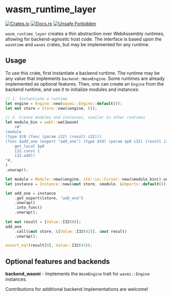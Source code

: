 # wasm_runtime_layer

[![Crates.io](https://img.shields.io/crates/v/wasm_runtime_layer.svg)](https://crates.io/crates/wasm_runtime_layer)
[![Docs.rs](https://docs.rs/wasm_runtime_layer/badge.svg)](https://docs.rs/wasm_runtime_layer)
[![Unsafe Forbidden](https://img.shields.io/badge/unsafe-forbidden-success.svg)](https://github.com/rust-secure-code/safety-dance/)

`wasm_runtime_layer` creates a thin abstraction over WebAssembly runtimes, allowing for backend-agnostic host code. The interface is based upon the `wasmtime` and `wasmi` crates, but may be implemented for any runtime.

## Usage

To use this crate, first instantiate a backend runtime. The runtime may be any
value that implements `backend::WasmEngine`. Some runtimes are already implemented as optional features.
Then, one can create an `Engine` from the backend runtime, and use it to initialize modules and instances:

```rust
// 1. Instantiate a runtime
let engine = Engine::new(wasmi::Engine::default());
let mut store = Store::new(&engine, ());

// 2. Create modules and instances, similar to other runtimes
let module_bin = wabt::wat2wasm(
    r#"
(module
(type $t0 (func (param i32) (result i32)))
(func $add_one (export "add_one") (type $t0) (param $p0 i32) (result i32)
    get_local $p0
    i32.const 1
    i32.add))
"#,
)
.unwrap();

let module = Module::new(&engine, std::io::Cursor::new(&module_bin)).unwrap();
let instance = Instance::new(&mut store, &module, &Imports::default()).unwrap();

let add_one = instance
    .get_export(&store, "add_one")
    .unwrap()
    .into_func()
    .unwrap();
        
let mut result = [Value::I32(0)];
add_one
    .call(&mut store, &[Value::I32(42)], &mut result)
    .unwrap();

assert_eq!(result[0], Value::I32(43));
```

## Optional features and backends

**backend_wasmi** - Implements the `WasmEngine` trait for `wasmi::Engine` instances.

Contributions for additional backend implementations are welcome!